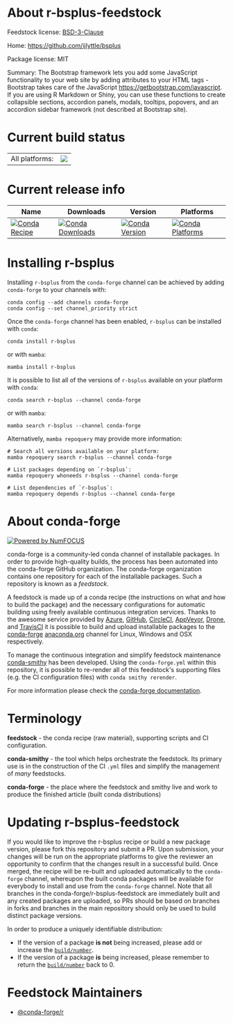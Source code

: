 About r-bsplus-feedstock
========================

Feedstock license: [BSD-3-Clause](https://github.com/conda-forge/r-bsplus-feedstock/blob/main/LICENSE.txt)

Home: https://github.com/ijlyttle/bsplus

Package license: MIT

Summary: The Bootstrap framework lets you add some JavaScript functionality to your web site by adding attributes to your HTML tags - Bootstrap takes care of the JavaScript <https://getbootstrap.com/javascript>. If you are using R Markdown or Shiny, you can use these functions to create collapsible sections, accordion panels, modals, tooltips, popovers, and an accordion sidebar framework (not described at Bootstrap site).

Current build status
====================


<table><tr><td>All platforms:</td>
    <td>
      <a href="https://dev.azure.com/conda-forge/feedstock-builds/_build/latest?definitionId=12938&branchName=main">
        <img src="https://dev.azure.com/conda-forge/feedstock-builds/_apis/build/status/r-bsplus-feedstock?branchName=main">
      </a>
    </td>
  </tr>
</table>

Current release info
====================

| Name | Downloads | Version | Platforms |
| --- | --- | --- | --- |
| [![Conda Recipe](https://img.shields.io/badge/recipe-r--bsplus-green.svg)](https://anaconda.org/conda-forge/r-bsplus) | [![Conda Downloads](https://img.shields.io/conda/dn/conda-forge/r-bsplus.svg)](https://anaconda.org/conda-forge/r-bsplus) | [![Conda Version](https://img.shields.io/conda/vn/conda-forge/r-bsplus.svg)](https://anaconda.org/conda-forge/r-bsplus) | [![Conda Platforms](https://img.shields.io/conda/pn/conda-forge/r-bsplus.svg)](https://anaconda.org/conda-forge/r-bsplus) |

Installing r-bsplus
===================

Installing `r-bsplus` from the `conda-forge` channel can be achieved by adding `conda-forge` to your channels with:

```
conda config --add channels conda-forge
conda config --set channel_priority strict
```

Once the `conda-forge` channel has been enabled, `r-bsplus` can be installed with `conda`:

```
conda install r-bsplus
```

or with `mamba`:

```
mamba install r-bsplus
```

It is possible to list all of the versions of `r-bsplus` available on your platform with `conda`:

```
conda search r-bsplus --channel conda-forge
```

or with `mamba`:

```
mamba search r-bsplus --channel conda-forge
```

Alternatively, `mamba repoquery` may provide more information:

```
# Search all versions available on your platform:
mamba repoquery search r-bsplus --channel conda-forge

# List packages depending on `r-bsplus`:
mamba repoquery whoneeds r-bsplus --channel conda-forge

# List dependencies of `r-bsplus`:
mamba repoquery depends r-bsplus --channel conda-forge
```


About conda-forge
=================

[![Powered by
NumFOCUS](https://img.shields.io/badge/powered%20by-NumFOCUS-orange.svg?style=flat&colorA=E1523D&colorB=007D8A)](https://numfocus.org)

conda-forge is a community-led conda channel of installable packages.
In order to provide high-quality builds, the process has been automated into the
conda-forge GitHub organization. The conda-forge organization contains one repository
for each of the installable packages. Such a repository is known as a *feedstock*.

A feedstock is made up of a conda recipe (the instructions on what and how to build
the package) and the necessary configurations for automatic building using freely
available continuous integration services. Thanks to the awesome service provided by
[Azure](https://azure.microsoft.com/en-us/services/devops/), [GitHub](https://github.com/),
[CircleCI](https://circleci.com/), [AppVeyor](https://www.appveyor.com/),
[Drone](https://cloud.drone.io/welcome), and [TravisCI](https://travis-ci.com/)
it is possible to build and upload installable packages to the
[conda-forge](https://anaconda.org/conda-forge) [anaconda.org](https://anaconda.org/)
channel for Linux, Windows and OSX respectively.

To manage the continuous integration and simplify feedstock maintenance
[conda-smithy](https://github.com/conda-forge/conda-smithy) has been developed.
Using the ``conda-forge.yml`` within this repository, it is possible to re-render all of
this feedstock's supporting files (e.g. the CI configuration files) with ``conda smithy rerender``.

For more information please check the [conda-forge documentation](https://conda-forge.org/docs/).

Terminology
===========

**feedstock** - the conda recipe (raw material), supporting scripts and CI configuration.

**conda-smithy** - the tool which helps orchestrate the feedstock.
                   Its primary use is in the construction of the CI ``.yml`` files
                   and simplify the management of *many* feedstocks.

**conda-forge** - the place where the feedstock and smithy live and work to
                  produce the finished article (built conda distributions)


Updating r-bsplus-feedstock
===========================

If you would like to improve the r-bsplus recipe or build a new
package version, please fork this repository and submit a PR. Upon submission,
your changes will be run on the appropriate platforms to give the reviewer an
opportunity to confirm that the changes result in a successful build. Once
merged, the recipe will be re-built and uploaded automatically to the
`conda-forge` channel, whereupon the built conda packages will be available for
everybody to install and use from the `conda-forge` channel.
Note that all branches in the conda-forge/r-bsplus-feedstock are
immediately built and any created packages are uploaded, so PRs should be based
on branches in forks and branches in the main repository should only be used to
build distinct package versions.

In order to produce a uniquely identifiable distribution:
 * If the version of a package **is not** being increased, please add or increase
   the [``build/number``](https://docs.conda.io/projects/conda-build/en/latest/resources/define-metadata.html#build-number-and-string).
 * If the version of a package **is** being increased, please remember to return
   the [``build/number``](https://docs.conda.io/projects/conda-build/en/latest/resources/define-metadata.html#build-number-and-string)
   back to 0.

Feedstock Maintainers
=====================

* [@conda-forge/r](https://github.com/orgs/conda-forge/teams/r/)

